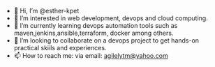 - 👋 Hi, I’m @esther-kpet
- 👀 I’m interested in web development, devops and cloud computing.
- 🌱 I’m currently learning devops automation tools such as maven,jenkins,ansible,terraform, docker among others.
- 💞️ I’m looking to collaborate on a devops project to get hands-on practical skiils and experiences.
- 📫 How to reach me: via email: agilelytm@yahoo.com

<!---
esther-kpet/esther-kpet is a ✨ special ✨ repository because its `README.md` (this file) appears on your GitHub profile.
You can click the Preview link to take a look at your changes.
--->
